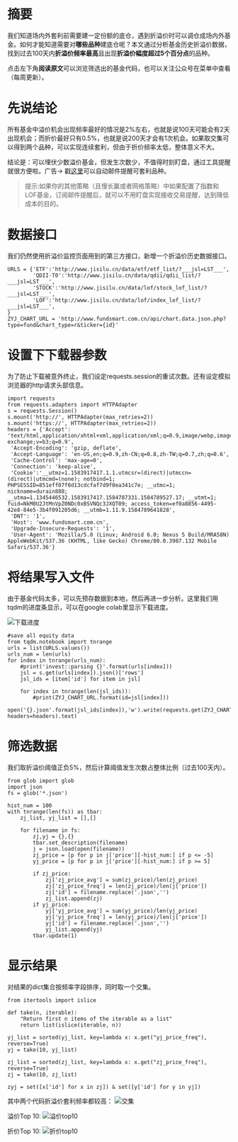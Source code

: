 # 摘要
我们知道场内外套利前需要建一定份额的底仓，遇到折溢价时可以调仓成场内外基金。如何才能知道需要对**哪些品种**建底仓呢？本文通过分析基金历史折溢价数据，找到过去100天内**折溢价频率最高**且出现**折溢价幅度超过5个百分点**的品种。

点击左下角**阅读原文**可以浏览筛选出的基金代码，也可以关注公众号在菜单中查看（每周更新）。

# 先说结论
所有基金中溢价机会出现频率最好的情况是2%左右，也就是说100天可能会有2天出现机会；而折价最好只有0.5%，也就是说200天才会有1次机会。如果取交集可以得到两个品种，可以实现连续套利，但由于折价频率太低，整体意义不大。

结论是：可以埋伏少数溢价基金，但发生次数少，不值得时刻盯盘，通过工具提醒就很方便啦。广告-> 戳[这里](http://invest.btcz.im/taoli/)可以自动邮件提醒可套利品种。

>提示:如果你的其他策略（且慢长赢或者网格策略）中如果配置了指数和LOF基金，订阅邮件提醒后，就可以不用盯盘实现接收交易提醒，达到降低成本的目的。

# 数据接口
我们仍然使用折溢价监控页面用到的第三方接口，新增一个折溢价历史数据接口。

```
URLS = {'ETF':'http://www.jisilu.cn/data/etf/etf_list/?___jsl=LST___',
        'QDII-T0':'http://www.jisilu.cn/data/qdii/qdii_list/?___jsl=LST___',
        'STOCK':'http://www.jisilu.cn/data/lof/stock_lof_list/?___jsl=LST___',
        'LOF':'http://www.jisilu.cn/data/lof/index_lof_list/?___jsl=LST___',
}
ZYJ_CHART_URL = 'http://www.fundsmart.com.cn/api/chart.data.json.php?type=fund&chart_type=r&ticker={id}'

```

# 设置下下载器参数
为了防止下载被意外终止，我们设定requests.session的重试次数。还有设定模拟浏览器的http请求头部信息。

```
import requests
from requests.adapters import HTTPAdapter
s = requests.Session()
s.mount('http://', HTTPAdapter(max_retries=2))
s.mount('https://', HTTPAdapter(max_retries=2))
headers = {'Accept': 'text/html,application/xhtml+xml,application/xml;q=0.9,image/webp,image/apng,*/*;q=0.8,application/signed-exchange;v=b3;q=0.9',
 'Accept-Encoding': 'gzip, deflate',
 'Accept-Language': 'en-US,en;q=0.9,zh-CN;q=0.8,zh-TW;q=0.7,zh;q=0.6',
 'Cache-Control': 'max-age=0',
 'Connection': 'keep-alive',
 'Cookie':'__utmz=1.1583917417.1.1.utmcsr=(direct)|utmccn=(direct)|utmcmd=(none); notbind=1; PHPSESSID=851eff07f0d13cdcfaf7d9f0ea341c7e; __utmc=1; nickname=durain888; __utma=1.1345446532.1583917417.1584787331.1584789527.17; __utmt=1; fuid=NkM0U2JtMnVpZ0NDc0xBSVNQc3JXQT09; access_token=ef0a8856-4495-42e8-84e5-3b4f091205d6; __utmb=1.11.9.1584789641828',
 'DNT': '1',
 'Host': 'www.fundsmart.com.cn',
 'Upgrade-Insecure-Requests': '1',
 'User-Agent': 'Mozilla/5.0 (Linux; Android 6.0; Nexus 5 Build/MRA58N) AppleWebKit/537.36 (KHTML, like Gecko) Chrome/80.0.3987.132 Mobile Safari/537.36'}
```

# 将结果写入文件
由于基金代码太多，可以先预存数据到本地，然后再进一步分析。这里我们用tqdm的进度条显示，可以在google colab里显示下载进度。

![下载进度](..\\static\images\Snipaste_2020-03-21_22-12-51.png)

```
#save all equity data
from tqdm.notebook import tnrange
urls = list(URLS.values())
urls_num = len(urls)
for index in tnrange(urls_num):
    #print('invest::parsing {}'.format(urls[index]))
    jsl = s.get(urls[index]).json()['rows']
    jsl_ids = [item['id'] for item in jsl]
    
    for index in tnrange(len(jsl_ids)):
        #print(ZYJ_CHART_URL.format(id=jsl[index]))
        open('{}.json'.format(jsl_ids[index]),'w').write(requests.get(ZYJ_CHART_URL.format(id=jsl_ids[index]), headers=headers).text)
```

# 筛选数据
我们取折溢价阈值正负5%，然后计算阈值发生次数占整体比例（过去100天内）。

```
from glob import glob
import json
fs = glob('*.json')

hist_num = 100
with tnrange(len(fs)) as tbar:
    zj_list, yj_list = [],[]
    
    for filename in fs:
        zj,yj = {},{}
        tbar.set_description(filename)
        j = json.load(open(filename))
        zj_price = [p for p in j['price'][-hist_num:] if p <= -5]
        yj_price = [p for p in j['price'][-hist_num:] if p >= 5]

        if zj_price:
            zj['zj_price_avg'] = sum(zj_price)/len(zj_price)
            zj['zj_price_freq'] = len(zj_price)/len(j['price'])
            zj['id'] = filename.replace('.json','')
            zj_list.append(zj)
        if yj_price:
            yj['yj_price_avg'] = sum(yj_price)/len(yj_price)
            yj['yj_price_freq'] = len(yj_price)/len(j['price'])
            yj['id'] = filename.replace('.json','')
            yj_list.append(yj)
        tbar.update(1)
```

# 显示结果
对结果的dict集合按频率字段排序，同时取一个交集。

```
from itertools import islice

def take(n, iterable):
    "Return first n items of the iterable as a list"
    return list(islice(iterable, n))

yj_list = sorted(yj_list, key=lambda x: x.get("yj_price_freq"), reverse=True)
yj = take(10, yj_list)

zj_list = sorted(zj_list, key=lambda x: x.get("zj_price_freq"), reverse=True)
zj = take(10, zj_list)

zyj = set([x['id'] for x in zj]) & set([y['id'] for y in yj])
```

其中两个代码折溢价套利频率都较高：
![交集](..\\static\images\Snipaste_2020-03-21_22-13-18.png)

溢价Top 10:
![溢价top10](..\\static\images\Snipaste_2020-03-21_22-27-07.png)

折价Top 10:
![折价top10](..\\static\images\Snipaste_2020-03-21_22-27-07.png)
